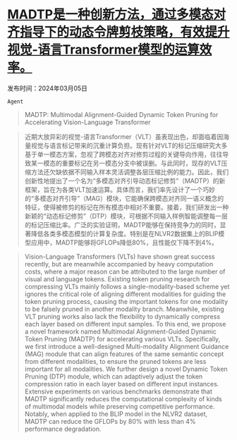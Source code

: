 # [MADTP是一种创新方法，通过多模态对齐指导下的动态令牌剪枝策略，有效提升视觉-语言Transformer模型的运算效率。](https://arxiv.org/abs/2403.02991)

发布时间：2024年03月05日

`Agent`

> MADTP: Multimodal Alignment-Guided Dynamic Token Pruning for Accelerating Vision-Language Transformer

> 近期大放异彩的视觉-语言Transformer（VLT）虽表现出色，却面临着因海量视觉与语言标记带来的沉重计算负担。现有针对VLT的标记压缩研究大多基于单一模态方案，忽视了跨模态对齐对修剪过程的关键导向作用，往往导致某一模态的重要标记在另一模态分支中被误删。与此同时，现存的VLT压缩方法还欠缺依据不同输入样本灵活调整各层压缩比例的能力。因此，我们创新性地提出了一个名为“多模态对齐引导动态标记修剪”（MADTP）的新框架，旨在为各类VLT加速运算。具体而言，我们率先设计了一个巧妙的“多模态对齐引导”（MAG）模块，它能确保跨模态对齐同一语义概念的特征，使得被修剪的标记在所有模态中相对不重要。接着，我们研发出一种新颖的“动态标记修剪”（DTP）模块，可根据不同输入样例智能调整每一层的标记压缩比率。广泛的实验证明，MADTP能够在保持竞争力的同时，显著降低各类多模态模型的计算复杂度。特别是在NLVR2数据集上的BLIP模型应用中，MADTP能够将GFLOPs降低80%，且性能仅下降不到4%。

> Vision-Language Transformers (VLTs) have shown great success recently, but are meanwhile accompanied by heavy computation costs, where a major reason can be attributed to the large number of visual and language tokens. Existing token pruning research for compressing VLTs mainly follows a single-modality-based scheme yet ignores the critical role of aligning different modalities for guiding the token pruning process, causing the important tokens for one modality to be falsely pruned in another modality branch. Meanwhile, existing VLT pruning works also lack the flexibility to dynamically compress each layer based on different input samples. To this end, we propose a novel framework named Multimodal Alignment-Guided Dynamic Token Pruning (MADTP) for accelerating various VLTs. Specifically, we first introduce a well-designed Multi-modality Alignment Guidance (MAG) module that can align features of the same semantic concept from different modalities, to ensure the pruned tokens are less important for all modalities. We further design a novel Dynamic Token Pruning (DTP) module, which can adaptively adjust the token compression ratio in each layer based on different input instances. Extensive experiments on various benchmarks demonstrate that MADTP significantly reduces the computational complexity of kinds of multimodal models while preserving competitive performance. Notably, when applied to the BLIP model in the NLVR2 dataset, MADTP can reduce the GFLOPs by 80% with less than 4% performance degradation.